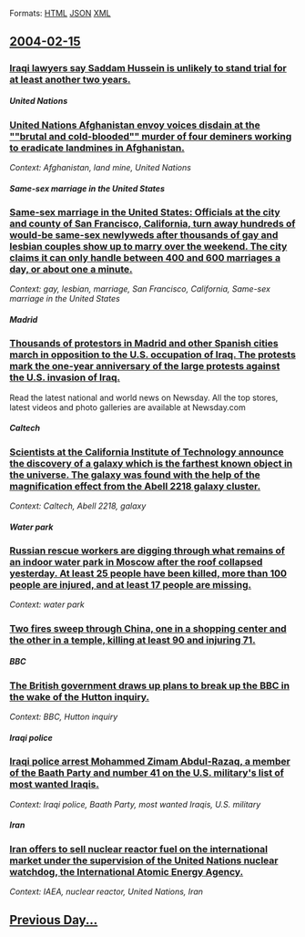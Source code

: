 
Formats: [HTML](2004/02/15/index.html)  [JSON](2004/02/15/index.json)  [XML](2004/02/15/index.xml)  

## [2004-02-15](/news/2004/02/15/index.md)

##### 
### [ Iraqi lawyers say Saddam Hussein is unlikely to stand trial for at least another two years. ](/news/2004/02/15/iraqi-lawyers-say-saddam-hussein-is-unlikely-to-stand-trial-for-at-least-another-two-years.md)
##### United Nations
### [ United Nations Afghanistan envoy voices disdain at the ""brutal and cold-blooded"" murder of four deminers working to eradicate landmines in Afghanistan. ](/news/2004/02/15/united-nations-afghanistan-envoy-voices-disdain-at-the-brutal-and-cold-blooded-murder-of-four-deminers-working-to-eradicate-landmines-i.md)
_Context: Afghanistan, land mine, United Nations_

##### Same-sex marriage in the United States
### [ Same-sex marriage in the United States: Officials at the city and county of San Francisco, California, turn away hundreds of would-be same-sex newlyweds after thousands of gay and lesbian couples show up to marry over the weekend. The city claims it can only handle between 400 and 600 marriages a day, or about one a minute. ](/news/2004/02/15/same-sex-marriage-in-the-united-states-officials-at-the-city-and-county-of-san-francisco-california-turn-away-hundreds-of-would-be-same.md)
_Context: gay, lesbian, marriage, San Francisco, California, Same-sex marriage in the United States_

##### Madrid
### [ Thousands of protestors in Madrid and other Spanish cities march in opposition to the U.S. occupation of Iraq. The protests mark the one-year anniversary of the large protests against the U.S. invasion of Iraq. ](/news/2004/02/15/thousands-of-protestors-in-madrid-and-other-spanish-cities-march-in-opposition-to-the-u-s-occupation-of-iraq-the-protests-mark-the-one-ye.md)
Read the latest national and world news on Newsday. All the top stores, latest videos and photo galleries are available at Newsday.com

##### Caltech
### [ Scientists at the California Institute of Technology announce the discovery of a galaxy which is the farthest known object in the universe. The galaxy was found with the help of the magnification effect from the Abell 2218 galaxy cluster. ](/news/2004/02/15/scientists-at-the-california-institute-of-technology-announce-the-discovery-of-a-galaxy-which-is-the-farthest-known-object-in-the-universe.md)
_Context: Caltech, Abell 2218, galaxy_

##### Water park
### [ Russian rescue workers are digging through what remains of an indoor water park in Moscow after the roof collapsed yesterday. At least 25 people have been killed, more than 100 people are injured, and at least 17 people are missing. ](/news/2004/02/15/russian-rescue-workers-are-digging-through-what-remains-of-an-indoor-water-park-in-moscow-after-the-roof-collapsed-yesterday-at-least-25-p.md)
_Context: water park_

##### 
### [ Two fires sweep through China, one in a shopping center and the other in a temple, killing at least 90 and injuring 71. ](/news/2004/02/15/two-fires-sweep-through-china-one-in-a-shopping-center-and-the-other-in-a-temple-killing-at-least-90-and-injuring-71.md)
##### BBC
### [ The British government draws up plans to break up the BBC in the wake of the Hutton inquiry. ](/news/2004/02/15/the-british-government-draws-up-plans-to-break-up-the-bbc-in-the-wake-of-the-hutton-inquiry.md)
_Context: BBC, Hutton inquiry_

##### Iraqi police
### [ Iraqi police arrest Mohammed Zimam Abdul-Razaq, a member of the Baath Party and number 41 on the U.S. military's list of most wanted Iraqis. ](/news/2004/02/15/iraqi-police-arrest-mohammed-zimam-abdul-razaq-a-member-of-the-baath-party-and-number-41-on-the-u-s-military-s-list-of-most-wanted-iraqis.md)
_Context: Iraqi police, Baath Party, most wanted Iraqis, U.S. military_

##### Iran
### [ Iran offers to sell nuclear reactor fuel on the international market under the supervision of the United Nations nuclear watchdog, the International Atomic Energy Agency. ](/news/2004/02/15/iran-offers-to-sell-nuclear-reactor-fuel-on-the-international-market-under-the-supervision-of-the-united-nations-nuclear-watchdog-the-inte.md)
_Context: IAEA, nuclear reactor, United Nations, Iran_

## [Previous Day...](/news/2004/02/14/index.md)

